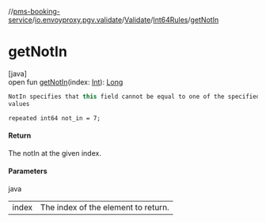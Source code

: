 //[pms-booking-service](../../../../index.md)/[io.envoyproxy.pgv.validate](../../index.md)/[Validate](../index.md)/[Int64Rules](index.md)/[getNotIn](get-not-in.md)

# getNotIn

[java]\
open fun [getNotIn](get-not-in.md)(index: [Int](https://kotlinlang.org/api/core/kotlin-stdlib/kotlin/-int/index.html)): [Long](https://kotlinlang.org/api/core/kotlin-stdlib/kotlin/-long/index.html)

```kotlin
NotIn specifies that this field cannot be equal to one of the specified
values

```
`repeated int64 not_in = 7;`

#### Return

The notIn at the given index.

#### Parameters

java

| | |
|---|---|
| index | The index of the element to return. |